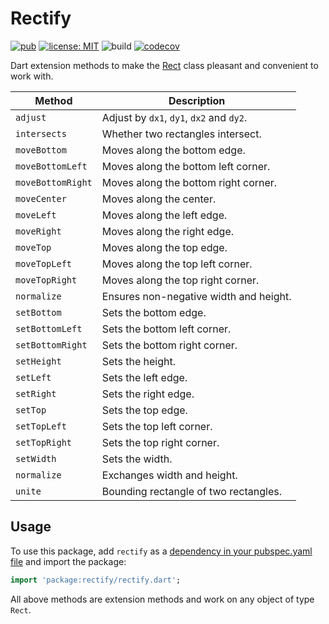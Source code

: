 # Rectify

[![pub](https://img.shields.io/pub/v/rectify.svg)](https://pub.dev/packages/rectify)
[![license: MIT](https://img.shields.io/badge/license-MIT-green.svg)](https://opensource.org/licenses/MIT)
![build](https://github.com/jpnurmi/dart_rectify/workflows/build/badge.svg)
[![codecov](https://codecov.io/gh/jpnurmi/dart_rectify/branch/master/graph/badge.svg)](https://codecov.io/gh/jpnurmi/dart_rectify)

Dart extension methods to make the [Rect](https://api.flutter.dev/flutter/dart-ui/Rect-class.html)
class pleasant and convenient to work with.

| Method | Description |
|---|---|
| `adjust` | Adjust by `dx1`, `dy1`, `dx2` and `dy2`. |
| `intersects` | Whether two rectangles intersect. |
| `moveBottom` | Moves along the bottom edge. |
| `moveBottomLeft` | Moves along the bottom left corner. |
| `moveBottomRight` | Moves along the bottom right corner. |
| `moveCenter` | Moves along the center. |
| `moveLeft` | Moves along the left edge. |
| `moveRight` | Moves along the right edge. |
| `moveTop` | Moves along the top edge. |
| `moveTopLeft` | Moves along the top left corner. |
| `moveTopRight` | Moves along the top right corner. |
| `normalize` | Ensures non-negative width and height. |
| `setBottom` | Sets the bottom edge. |
| `setBottomLeft` | Sets the bottom left corner. |
| `setBottomRight` | Sets the bottom right corner. |
| `setHeight` | Sets the height. |
| `setLeft` | Sets the left edge. |
| `setRight` | Sets the right edge. |
| `setTop` | Sets the top edge. |
| `setTopLeft` | Sets the top left corner. |
| `setTopRight` | Sets the top right corner. |
| `setWidth` | Sets the width. |
| `normalize` | Exchanges width and height. |
| `unite` | Bounding rectangle of two rectangles. |

## Usage

To use this package, add `rectify` as a [dependency in your pubspec.yaml file](https://flutter.io/platform-plugins/)
and import the package:

```dart
import 'package:rectify/rectify.dart';
```

All above methods are extension methods and work on any object of type `Rect`.
